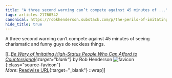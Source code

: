 ```yaml
---
title: "A three second warning can’t compete against 45 minutes of ..."
tags: articles-21760542
canonical: https://robkhenderson.substack.com/p/the-perils-of-imitating-high-status
hide_title: true
---
```


A three second warning can’t compete against 45 minutes of seeing charismatic and funny guys do reckless things.


[[<cite>_[Be Wary of Imitating High-Status People Who Can Afford to Countersignal](https://robkhenderson.substack.com/p/the-perils-of-imitating-high-status){:target="_blank"}_</cite> by Rob Henderson ![favicon](https://s2.googleusercontent.com/s2/favicons?domain=robkhenderson.substack.com){:class="source-favicon"}<br>
_More_: [Readwise URL](https://readwise.io/open/430874577){:target="_blank"}
::wrap]]